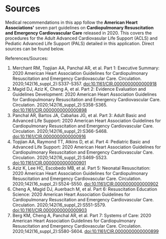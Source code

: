 # Sources
Medical recommendations in this app follow the **American Heart Associations'** seven part guidelines on **Cardiopulmonary Resuscitation and Emergency Cardiovascular Care** released in 2020.
This covers the procedures for the Adult Advanced Cardiovasular Life Support (ACLS) and Pediatic Advanced Life Support (PALS) detailed in this application. Direct sources can be found below.

References/Sources:
1. Merchant RM, Topjian AA, Panchal AR, et al. Part 1: Executive Summary: 2020 American Heart Association Guidelines for Cardiopulmonary Resuscitation and Emergency Cardiovascular Care. Circulation. 2020;142(16_suppl_2):S337-S357. <doi:10.1161/CIR.0000000000000918>
2. Magid DJ, Aziz K, Cheng A, et al. Part 2: Evidence Evaluation and Guidelines Development: 2020 American Heart Association Guidelines for Cardiopulmonary Resuscitation and Emergency Cardiovascular Care. Circulation. 2020;142(16_suppl_2):S358-S365. <doi:10.1161/CIR.0000000000000898>
3. Panchal AR, Bartos JA, Cabañas JG, et al. Part 3: Adult Basic and Advanced Life Support: 2020 American Heart Association Guidelines for Cardiopulmonary Resuscitation and Emergency Cardiovascular Care. Circulation. 2020;142(16_suppl_2):S366-S468. <doi:10.1161/CIR.0000000000000916>
4. Topjian AA, Raymond TT, Atkins D, et al. Part 4: Pediatric Basic and Advanced Life Support: 2020 American Heart Association Guidelines for Cardiopulmonary Resuscitation and Emergency Cardiovascular Care. Circulation. 2020;142(16_suppl_2):S469-S523. <doi:10.1161/CIR.0000000000000901>
5. Aziz K, Lee HC, Escobedo MB, et al. Part 5: Neonatal Resuscitation: 2020 American Heart Association Guidelines for Cardiopulmonary Resuscitation and Emergency Cardiovascular Care. Circulation. 2020;142(16_suppl_2):S524-S550. <doi:10.1161/CIR.0000000000000902>
6. Cheng A, Magid DJ, Auerbach M, et al. Part 6: Resuscitation Education Science: 2020 American Heart Association Guidelines for Cardiopulmonary Resuscitation and Emergency Cardiovascular Care. Circulation. 2020;142(16_suppl_2):S551-S579. <doi:10.1161/CIR.0000000000000903>
7. Berg KM, Cheng A, Panchal AR, et al. Part 7: Systems of Care: 2020 American Heart Association Guidelines for Cardiopulmonary Resuscitation and Emergency Cardiovascular Care. Circulation. 2020;142(16_suppl_2):S580-S604. <doi:10.1161/CIR.0000000000000899>

